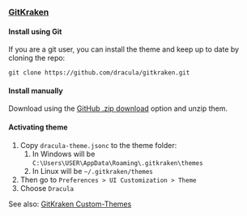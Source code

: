 ### [GitKraken](https://www.gitkraken.com)

#### Install using Git

If you are a git user, you can install the theme and keep up to date by cloning the repo:

    git clone https://github.com/dracula/gitkraken.git

#### Install manually

Download using the [GitHub .zip download](https://github.com/dracula/gitkraken/archive/master.zip) option and unzip them.

#### Activating theme

1. Copy `dracula-theme.jsonc` to the theme folder:
    1. In Windows will be `C:\Users\USER\AppData\Roaming\.gitkraken\themes`
    2. In Linux will be `~/.gitkraken/themes`
2. Then go to `Preferences > UI Customization > Theme`
3. Choose `Dracula`

See also: [GitKraken Custom-Themes](https://support.gitkraken.com/start-here/themes/)
